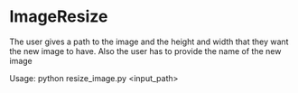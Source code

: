 # ImageResize
The user gives a path to the image and the height and width that they want the new image to have. Also the user has to provide the name of the new image 

Usage: python resize_image.py <input_path> <width> <height>
